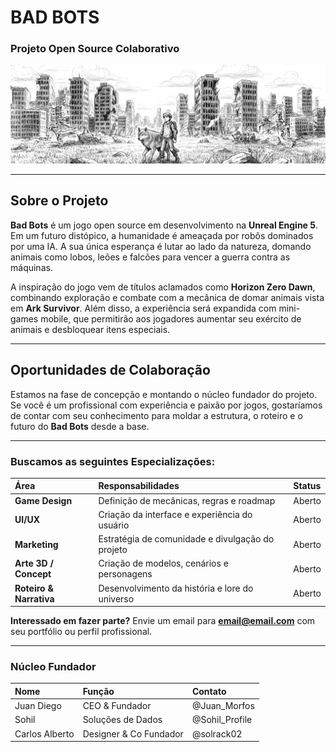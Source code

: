 # BAD BOTS
### Projeto Open Source Colaborativo

![Conceito de Bad Bots](assets/bad-robots2.png)

---
## Sobre o Projeto
**Bad Bots** é um jogo open source em desenvolvimento na **Unreal Engine 5**. Em um futuro distópico, a humanidade é ameaçada por robôs dominados por uma IA. A sua única esperança é lutar ao lado da natureza, domando animais como lobos, leões e falcões para vencer a guerra contra as máquinas.

A inspiração do jogo vem de títulos aclamados como **Horizon Zero Dawn**, combinando exploração e combate com a mecânica de domar animais vista em **Ark Survivor**. Além disso, a experiência será expandida com mini-games mobile, que permitirão aos jogadores aumentar seu exército de animais e desbloquear itens especiais.

---
## Oportunidades de Colaboração
Estamos na fase de concepção e montando o núcleo fundador do projeto. Se você é um profissional com experiência e paixão por jogos, gostaríamos de contar com seu conhecimento para moldar a estrutura, o roteiro e o futuro do **Bad Bots** desde a base.

---
### Buscamos as seguintes Especializações:

| Área                  | Responsabilidades                                  | Status      |
| :-------------------- | :------------------------------------------------- | :---------- |
| **Game Design** | Definição de mecânicas, regras e roadmap           | Aberto      |
| **UI/UX** | Criação da interface e experiência do usuário      | Aberto      |
| **Marketing** | Estratégia de comunidade e divulgação do projeto   | Aberto      |
| **Arte 3D / Concept** | Criação de modelos, cenários e personagens         | Aberto      |
| **Roteiro & Narrativa** | Desenvolvimento da história e lore do universo   | Aberto      |

**Interessado em fazer parte?** Envie um email para **email@email.com** com seu portfólio ou perfil profissional.

---
### Núcleo Fundador

| Nome             | Função           | Contato             |
| :--------------- | :--------------- | :------------------ |
| Juan Diego       | CEO & Fundador   | @Juan_Morfos        |
| Sohil            | Soluções de Dados| @Sohil_Profile      |
| Carlos Alberto   | Designer & Co Fundador        | @solrack02          |
